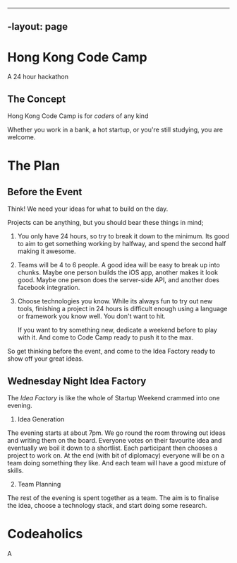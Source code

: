 ---------------------------------------------
-layout: page
---------------------------------------------

# Hong Kong Code Camp

A 24 hour hackathon

## The Concept

Hong Kong Code Camp is for *coders* of any kind

Whether you work in a bank, a hot startup, or you're still studying, you are welcome.

# The Plan

## Before the Event

Think!
We need your ideas for what to build on the day.

Projects can be anything, but you should bear these things in mind;

1. You only have 24 hours, so try to break it down to the minimum.
   Its good to aim to get something working by halfway, and spend the second half making it awesome.

2. Teams will be 4 to 6 people.
   A good idea will be easy to break up into chunks.
   Maybe one person builds the iOS app, another makes it look good.
   Maybe one person does the server-side API, and another does facebook integration.

3. Choose technologies you know.
   While its always fun to try out new tools,
   finishing a project in 24 hours is difficult enough using a language or framework you know well. You don't want to hit.

   If you want to try something new, dedicate a weekend before to play with it.
   And come to Code Camp ready to push it to the max.

So get thinking before the event, and come to the Idea Factory ready to show off your great ideas.

## Wednesday Night Idea Factory

The *Idea Factory* is like the whole of Startup Weekend crammed into one evening.

1. Idea Generation

The evening starts at about 7pm.
We go round the room throwing out ideas and writing them on the board.
Everyone votes on their favourite idea and eventually we boil it down to a shortlist.
Each participant then chooses a project to work on.
At the end (with  bit of diplomacy) everyone will be on a team doing something they like. And each team will have a good mixture of skills.

2. Team Planning

The rest of the evening is spent together as a team.
The aim is to finalise the idea, choose a technology stack, and start doing some research.



Codeaholics
===========
A
